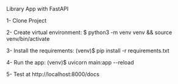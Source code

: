 Library App with FastAPI

1- Clone Project

2- Create virtual environment:
$ python3 -m venv venv && source venv/bin/activate

3- Install the requirements:
(venv)$ pip install -r requirements.txt

4- Run the app:
(venv)$ uvicorn main:app --reload

5- Test at http://localhost:8000/docs